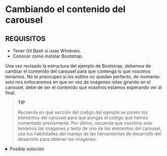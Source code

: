 # Cambiando el contenido del carousel

## REQUISITOS


- Tener Git Bash si usas Windows.
- Conocer como instalar Bootstrap.

Una vez revisado la estructura del ejemplo de Bootstrap, debemos de cambiar el contenido del carousel para que contenga lo que nosotros teníamos. No te preocupes si los estilos no quedan perfecto, de momento solo nos enfocaremos en que en vez de imágenes rotas girando en el carousel, debe de ser el contenido que nosotros estamos esperando ver al final.

>**TIP**
>
>Recuerda en qué sección del código del ejemplo se ponen los elementos del carousel para que pongas el código que hemos comentado previamente. Por último, recuerda que nosotros solo teníamos las imágenes y texto de uno de los elementos del carousel, usa tus habilidades del manejo de las herramientas de desarrollo del desarrollo para obtener las imágenes.

<details>
  <summary>Posible solución</summary>

Se debe de reemplazar las imágenes dentro de cada contenedor con clase carousel-item por el contenido que tenemos comentado.

```html
<div class="carousel-inner">
  <div class="carousel-item active">
    <div class="card">
      <div class="card-media">
        <figure>
          <img
            src="https://getmatcha.com/wp-content/uploads/2019/05/profile-headshot-square.png"
            alt="Everly worker"
          />
        </figure>
        <div class="company">
          <img
            src="https://getmatcha.com/wp-content/uploads/2019/05/everly_logo_blue_v3_x60@2x.png"
            alt="Everly"
          />
        </div>
      </div>
      <div class="card-body">
        <h4>Everly</h4>
        <h3>
          Early-Stage CPG Brand Increases Lead Conversion 20x, Ecommerce Revenue
          20%
        </h3>
        <div class="results">
          <img
            src="https://getmatcha.com/wp-content/themes/getmatcha/img/icon_cart.png"
            alt="Cart icon"
          />
          <p>22% of monthly revenue influenced by content</p>
        </div>
      </div>
      <div class="card-footer">
        <button>See Case Study</button>
      </div>
    </div>
  </div>
  <div class="carousel-item">
    <div class="card">
      <div class="card-media">
        <figure>
          <img
            src="https://getmatcha.com/wp-content/uploads/2019/05/profile-headshot-square.png"
            alt="Everly worker"
          />
        </figure>
        <div class="company">
          <img
            src="https://getmatcha.com/wp-content/uploads/2019/05/everly_logo_blue_v3_x60@2x.png"
            alt="Everly"
          />
        </div>
      </div>
      <div class="card-body">
        <h4>Everly</h4>
        <h3>
          Early-Stage CPG Brand Increases Lead Conversion 20x, Ecommerce Revenue
          20%
        </h3>
        <div class="results">
          <img
            src="https://getmatcha.com/wp-content/themes/getmatcha/img/icon_cart.png"
            alt="Cart icon"
          />
          <p>22% of monthly revenue influenced by content</p>
        </div>
      </div>
      <div class="card-footer">
        <button>See Case Study</button>
      </div>
    </div>
  </div>
  <div class="carousel-item">
    <div class="card">
      <div class="card-media">
        <figure>
          <img
            src="https://getmatcha.com/wp-content/uploads/2019/05/profile-headshot-square.png"
            alt="Everly worker"
          />
        </figure>
        <div class="company">
          <img
            src="https://getmatcha.com/wp-content/uploads/2019/05/everly_logo_blue_v3_x60@2x.png"
            alt="Everly"
          />
        </div>
      </div>
      <div class="card-body">
        <h4>Everly</h4>
        <h3>
          Early-Stage CPG Brand Increases Lead Conversion 20x, Ecommerce Revenue
          20%
        </h3>
        <div class="results">
          <img
            src="https://getmatcha.com/wp-content/themes/getmatcha/img/icon_cart.png"
            alt="Cart icon"
          />
          <p>22% of monthly revenue influenced by content</p>
        </div>
      </div>
      <div class="card-footer">
        <button>See Case Study</button>
      </div>
    </div>
  </div>
</div>
```

Y luego cambiar el texto e imágenes de los siguientes elementos en el carousel:

```html
<div class="carousel-inner">
  <div class="carousel-item active">
    <div class="card">
      <div class="card-media">
        <figure>
          <img
            src="https://getmatcha.com/wp-content/uploads/2019/05/profile-headshot-square.png"
            alt="Everly worker"
          />
        </figure>
        <div class="company">
          <img
            src="https://getmatcha.com/wp-content/uploads/2019/05/everly_logo_blue_v3_x60@2x.png"
            alt="Everly"
          />
        </div>
      </div>
      <div class="card-body">
        <h4>Everly</h4>
        <h3>
          Early-Stage CPG Brand Increases Lead Conversion 20x, Ecommerce Revenue
          20%
        </h3>
        <div class="results">
          <img
            src="https://getmatcha.com/wp-content/themes/getmatcha/img/icon_cart.png"
            alt="Cart icon"
          />
          <p>22% of monthly revenue influenced by content</p>
        </div>
      </div>
      <div class="card-footer">
        <button>See Case Study</button>
      </div>
    </div>
  </div>
  <div class="carousel-item">
    <div class="card">
      <div class="card-media">
        <figure>
          <img
            src="https://getmatcha.com/wp-content/uploads/2019/08/0.jpg"
            alt="Seato Summit worker"
          />
        </figure>
        <div class="company">
          <img
            src="https://getmatcha.com/wp-content/uploads/2019/08/SeatoSummitLogo.png"
            alt="Seato Summit Logo"
          />
        </div>
      </div>
      <div class="card-body">
        <h4>Sea to Summit</h4>
        <h3>
          Sea to Summit’s Ecommerce Site Traffic Climbs 189%, New Subscribers
          820%
        </h3>
        <div class="results">
          <img
            src="https://getmatcha.com/wp-content/themes/getmatcha/img/icon_audiences.png"
            alt="Audience icon"
          />
          <p>500% increase in traffic from social media</p>
        </div>
      </div>
      <div class="card-footer">
        <button>See Case Study</button>
      </div>
    </div>
  </div>
  <div class="carousel-item">
    <div class="card">
      <div class="card-media">
        <figure>
          <img
            src="https://getmatcha.com/wp-content/uploads/2019/06/matt-and-margaret_headshot.png"
            alt="Mambe workers"
          />
        </figure>
        <div class="company">
          <img
            src="https://getmatcha.com/wp-content/uploads/2019/06/mambe-logo-1.png"
            alt="Mambe"
          />
        </div>
      </div>
      <div class="card-body">
        <h4>Mambe Waterproof Blankets</h4>
        <h3>
          How Mambe Increased Conversions by 327%, Reduced CPL by 60%
        </h3>
        <div class="results">
          <img
            src="https://getmatcha.com/wp-content/themes/getmatcha/img/icon_target.png"
            alt="Target icon"
          />
          <p>+327% more popup conversions at a 60% lower cost</p>
        </div>
      </div>
      <div class="card-footer">
        <button>See Case Study</button>
      </div>
    </div>
  </div>
</div>
```

Luego de aplicado los cambios debería quedarr algo similar a:

![1c](../assets/1c.png)

Con esto, podemos detectar ciertos detalles que debemos corregir en la apariencia:

La flecha de siguiente se sale de la tarjeta y probablemente no la necesitamos.
Los indicadores no se logran ver aunque no los hemos borrado del código.
La tarjeta tiene espacios en blanco en la parte superior e inferior.
El color del botón para ver el caso de estudio tiene un color de fondo que antes no tenía.
Procedamos a corregir estos detalles 😎.

  </details>
